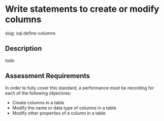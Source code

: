 
# Write statements to create or modify columns

slug: sql.define-columns

## Description
todo

## Assessment Requirements
In order to fully cover this standard, a performance must be recording for each of the following objectives:

- Create columns in a table
- Modify the name or data type of columns in a table
- Modify other properties of a column in a table
